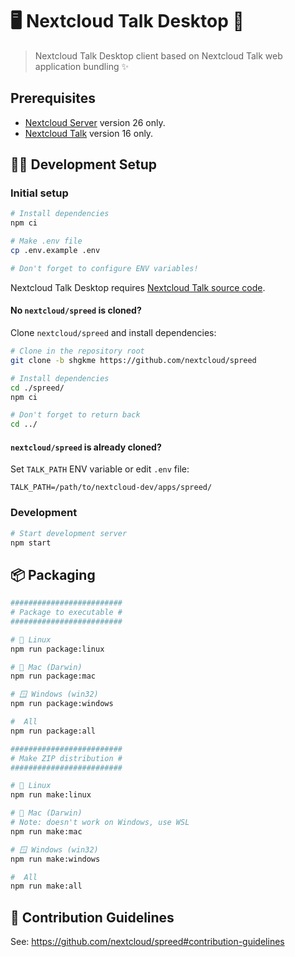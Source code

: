 # 🖥️ Nextcloud Talk Desktop 💬

> Nextcloud Talk Desktop client based on Nextcloud Talk web application bundling ✨

## Prerequisites

- [Nextcloud Server](https://github.com/nextcloud/server) version 26 only.
- [Nextcloud Talk](https://github.com/nextcloud/spreed) version 16 only.

## 🧑‍💻 Development Setup

### Initial setup

```bash
# Install dependencies
npm ci

# Make .env file
cp .env.example .env

# Don't forget to configure ENV variables! 
```

Nextcloud Talk Desktop requires [Nextcloud Talk source code](https://github.com/nextcloud/spreed).

#### No `nextcloud/spreed` is cloned?

Clone `nextcloud/spreed` and install dependencies:

```bash
# Clone in the repository root
git clone -b shgkme https://github.com/nextcloud/spreed

# Install dependencies
cd ./spreed/
npm ci

# Don't forget to return back
cd ../
```

#### `nextcloud/spreed` is already cloned?

Set `TALK_PATH` ENV variable or edit `.env` file:

```dotenv
TALK_PATH=/path/to/nextcloud-dev/apps/spreed/
```

### Development

```bash
# Start development server
npm start
```

## 📦 Packaging

```bash
#########################
# Package to executable #
#########################

# 🐧 Linux
npm run package:linux

# 🍏 Mac (Darwin)
npm run package:mac

# 🪟 Windows (win32)
npm run package:windows

#  All
npm run package:all

#########################
# Make ZIP distribution #
#########################

# 🐧 Linux
npm run make:linux

# 🍏 Mac (Darwin)
# Note: doesn't work on Windows, use WSL
npm run make:mac

# 🪟 Windows (win32)
npm run make:windows

#  All
npm run make:all
```

## 👥 Contribution Guidelines

See: https://github.com/nextcloud/spreed#contribution-guidelines
